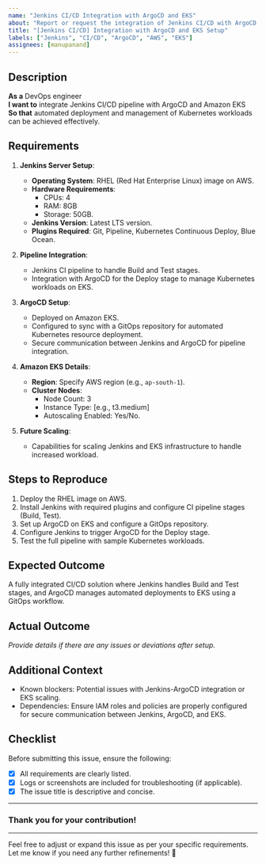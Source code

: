 ```yaml
---
name: "Jenkins CI/CD Integration with ArgoCD and EKS"
about: "Report or request the integration of Jenkins CI/CD with ArgoCD and Amazon EKS."
title: "[Jenkins CI/CD] Integration with ArgoCD and EKS Setup"
labels: ["Jenkins", "CI/CD", "ArgoCD", "AWS", "EKS"]
assignees: [manupanand]
---
```


## Description

**As a** DevOps engineer  
**I want to** integrate Jenkins CI/CD pipeline with ArgoCD and Amazon EKS  
**So that** automated deployment and management of Kubernetes workloads can be achieved effectively.

## Requirements

1. **Jenkins Server Setup**:
   - **Operating System**: RHEL (Red Hat Enterprise Linux) image on AWS.
   - **Hardware Requirements**:
     - CPUs: 4
     - RAM: 8GB
     - Storage: 50GB.
   - **Jenkins Version**: Latest LTS version.
   - **Plugins Required**: Git, Pipeline, Kubernetes Continuous Deploy, Blue Ocean.

2. **Pipeline Integration**:
   - Jenkins CI pipeline to handle Build and Test stages.
   - Integration with ArgoCD for the Deploy stage to manage Kubernetes workloads on EKS.

3. **ArgoCD Setup**:
   - Deployed on Amazon EKS.
   - Configured to sync with a GitOps repository for automated Kubernetes resource deployment.
   - Secure communication between Jenkins and ArgoCD for pipeline integration.

4. **Amazon EKS Details**:
   - **Region**: Specify AWS region (e.g., `ap-south-1`).
   - **Cluster Nodes**:
     - Node Count: 3
     - Instance Type: [e.g., t3.medium]
     - Autoscaling Enabled: Yes/No.

5. **Future Scaling**:
   - Capabilities for scaling Jenkins and EKS infrastructure to handle increased workload.

## Steps to Reproduce

1. Deploy the RHEL image on AWS.
2. Install Jenkins with required plugins and configure CI pipeline stages (Build, Test).
3. Set up ArgoCD on EKS and configure a GitOps repository.
4. Configure Jenkins to trigger ArgoCD for the Deploy stage.
5. Test the full pipeline with sample Kubernetes workloads.

## Expected Outcome

A fully integrated CI/CD solution where Jenkins handles Build and Test stages, and ArgoCD manages automated deployments to EKS using a GitOps workflow.

## Actual Outcome

_Provide details if there are any issues or deviations after setup._

## Additional Context

- Known blockers: Potential issues with Jenkins-ArgoCD integration or EKS scaling.
- Dependencies: Ensure IAM roles and policies are properly configured for secure communication between Jenkins, ArgoCD, and EKS.

## Checklist

Before submitting this issue, ensure the following:
- [x] All requirements are clearly listed.
- [x] Logs or screenshots are included for troubleshooting (if applicable).
- [x] The issue title is descriptive and concise.

---

### Thank you for your contribution!

---

Feel free to adjust or expand this issue as per your specific requirements. Let me know if you need any further refinements! 🚀
